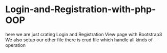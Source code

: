 # Login-and-Registration-with-php-OOP
here we are just crating Login and Registration View page with Bootstrap3
We also setup our other file
there is crud file which handle all kinds of operation